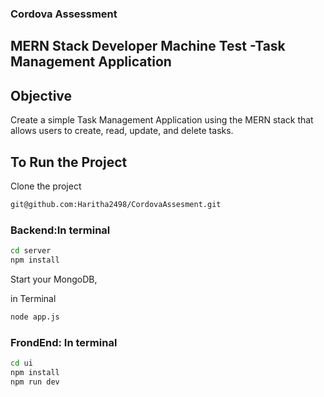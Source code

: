 ### Cordova Assessment
## MERN Stack Developer Machine Test -Task Management Application

##  Objective
Create a simple Task Management Application using the MERN stack that allows users to create, read, update, and delete tasks.

## To Run the Project

Clone the project
```bash
git@github.com:Haritha2498/CordovaAssesment.git
```
### Backend:In terminal
```bash
cd server
npm install

```
Start your MongoDB,

in Terminal
```bash
node app.js
```

### FrondEnd: In terminal
```bash
cd ui
npm install
npm run dev
```




